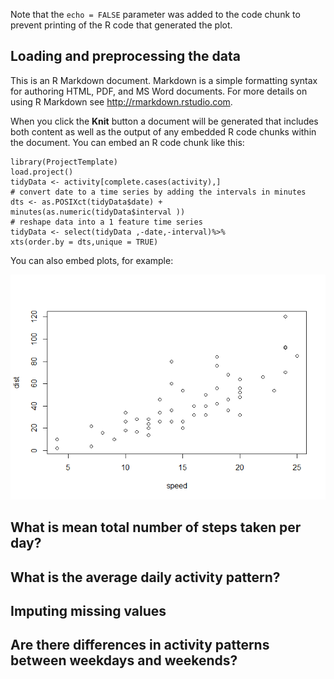 Note that the `echo = FALSE` parameter was added to the code chunk to
prevent printing of the R code that generated the plot.

Loading and preprocessing the data
----------------------------------

This is an R Markdown document. Markdown is a simple formatting syntax
for authoring HTML, PDF, and MS Word documents. For more details on
using R Markdown see <http://rmarkdown.rstudio.com>.

When you click the **Knit** button a document will be generated that
includes both content as well as the output of any embedded R code
chunks within the document. You can embed an R code chunk like this:

    library(ProjectTemplate)
    load.project()
    tidyData <- activity[complete.cases(activity),]
    # convert date to a time series by adding the intervals in minutes
    dts <- as.POSIXct(tidyData$date) + minutes(as.numeric(tidyData$interval ))
    # reshape data into a 1 feature time series
    tidyData <- select(tidyData ,-date,-interval)%>%
    xts(order.by = dts,unique = TRUE)

You can also embed plots, for example:

![](README_files/figure-markdown_strict/unnamed-chunk-2-1.png)

What is mean total number of steps taken per day?
-------------------------------------------------

What is the average daily activity pattern?
-------------------------------------------

Imputing missing values
-----------------------

Are there differences in activity patterns between weekdays and weekends?
-------------------------------------------------------------------------
